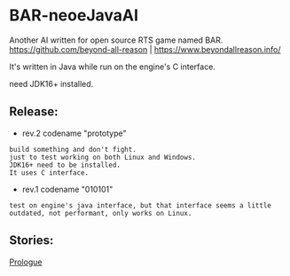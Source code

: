 # BAR-neoeJavaAI

Another AI written for open source RTS game named BAR. https://github.com/beyond-all-reason  |  https://www.beyondallreason.info/

It's written in Java while run on the engine's C interface.

need JDK16+ installed.

## Release:

- rev.2 codename "prototype"
```
build something and don't fight.
just to test working on both Linux and Windows.
JDK16+ need to be installed.
It uses C interface.
```

- rev.1 codename "010101"
```
test on engine's java interface, but that interface seems a little outdated, not performant, only works on Linux.
```

## Stories:

[Prologue](prologue.md)

